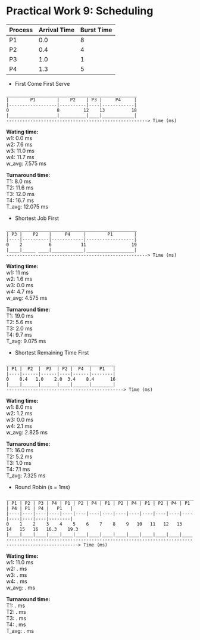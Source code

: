 # Practical Work 9: Scheduling

|Process|Arrival Time|Burst Time|
|----  | --- | --- |
|P1	|0.0|	8|
|P2	|0.4|	4|
|P3	|1.0|	1|
|P4	|1.3|	5|

- First Come First Serve
```
_________________________________________________
|        P1        |    P2    | P3 |     P4     |
|------------------|----------|----|------------|
0                  8         12    13          18
|__________________|__________|____|____________|
-----------------------------------------------------> Time (ms)
```
**Wating time:**  
w1: 0.0 ms  
w2: 7.6 ms  
w3: 11.0 ms  
w4: 11.7 ms  
w_avg: 7.575 ms  

**Turnaround time:**  
T1: 8.0 ms  
T2: 11.6 ms  
T3: 12.0 ms  
T4: 16.7 ms  
T_avg: 12.075 ms

- Shortest Job First
```
_________________________________________________
| P3 |    P2    |     P4     |        P1        |
|----|----------|------------|------------------|
0    2          6           11                 19
|____|_____ ____|____________|__________________|
-----------------------------------------------------> Time (ms)
```
**Wating time:**  
w1: 11 ms  
w2: 1.6 ms  
w3: 0.0 ms  
w4: 4.7 ms  
w_avg: 4.575 ms  

**Turnaround time:**  
T1: 19.0 ms  
T2: 5.6 ms  
T3: 2.0 ms  
T4: 9.7 ms  
T_avg: 9.075 ms

- Shortest Remaining Time First
```
_________________________________________
| P1 |  P2  |  P3  | P2 |  P4  |   P1   |
|----|------|------|----|------|--------|
0    0.4   1.0    2.0  3.4    8.4      16
|____|______|______|____|______|________|
--------------------------------------------> Time (ms)
```
**Wating time:**  
w1: 8.0 ms  
w2: 1.2 ms  
w3: 0.0 ms  
w4: 2.1 ms  
w_avg: 2.825 ms  

**Turnaround time:**  
T1: 16.0 ms  
T2: 5.2 ms  
T3: 1.0 ms  
T4: 7.1 ms  
T_avg: 7.325 ms

- Round Robin (s = 1ms)
```
_______________________________________________________________________________________________
| P1 | P2 | P3 | P4 | P1 | P2 | P4 | P1 | P2 | P4 | P1 | P2 | P4 | P1 | P4 | P1 | P4 |   P1   |
|----|----|----|----|----|----|----|----|----|----|----|----|----|----|----|----|----|--------|
0    1    2    3    4    5    6    7    8    9   10   11   12   13   14   15   16   16.3    19.3
|____|____|____|____|____|____|____|____|____|____|____|____|____|____|____|____|____|________|
-------------------------------------------------------------------------------------------------> Time (ms)
```
**Wating time:**  
w1: 11.0 ms  
w2: . ms  
w3: . ms  
w4: . ms  
w_avg: . ms  

**Turnaround time:**  
T1: . ms  
T2: . ms  
T3: . ms  
T4: . ms  
T_avg: . ms